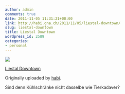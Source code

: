 ```yaml
---
author: admin
comments: true
date: 2011-11-05 11:31:21+00:00
link: http://habi.gna.ch/2011/11/05/liestal-downtown/
slug: liestal-downtown
title: Liestal Downtown
wordpress_id: 2589
categories:
- personal
---
```



 [![](http://farm7.static.flickr.com/6019/6314811582_8f57738481_m.jpg)](http://www.flickr.com/photos/habi/6314811582/)
   

 
  [Liestal Downtown](http://www.flickr.com/photos/habi/6314811582/)
    

  Originally uploaded by [habi](http://www.flickr.com/photos/habi/).
 



Sind denn Kühlschränke nicht dasselbe wie Tierkadaver?
  

